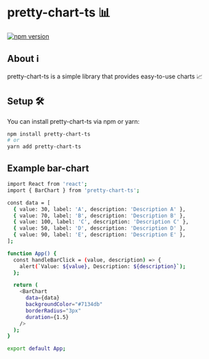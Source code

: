 # pretty-chart-ts 📊

[![npm version](https://img.shields.io/npm/v/pretty-chart-ts.svg)](https://www.npmjs.com/package/pretty-chart-ts)

## About ℹ️

pretty-chart-ts is a simple library that provides easy-to-use charts 📈

## Setup 🛠️

You can install pretty-chart-ts via npm or yarn:

```bash
npm install pretty-chart-ts
# or
yarn add pretty-chart-ts
```

## Example bar-chart

```bash
import React from 'react';
import { BarChart } from 'pretty-chart-ts';

const data = [
  { value: 30, label: 'A', description: 'Description A' },
  { value: 70, label: 'B', description: 'Description B' },
  { value: 100, label: 'C', description: 'Description C' },
  { value: 50, label: 'D', description: 'Description D' },
  { value: 90, label: 'E', description: 'Description E' },
];

function App() {
  const handleBarClick = (value, description) => {
    alert(`Value: ${value}, Description: ${description}`);
  };

  return (
    <BarChart
      data={data}
      backgroundColor="#7134db"
      borderRadius="3px"
      duration={1.5}
    />
  );
}

export default App;

```
